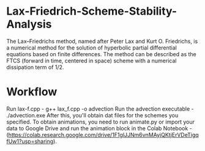 # Lax-Friedrich-Scheme-Stability-Analysis
The Lax–Friedrichs method, named after Peter Lax and Kurt O. Friedrichs, is a numerical method for the solution of hyperbolic partial differential equations based on finite differences. The method can be described as the FTCS (forward in time, centered in space) scheme with a numerical dissipation term of 1/2.

# Workflow
Run lax-f.cpp - g++ lax_f.cpp -o advection
Run the advection executable - ./advection.exe
After this, you'll obtain dat files for the schemes you specified.
To obtain animations, you need to run animate.py or import your data to Google Drive and run the animation block in the Colab Notebook - (https://colab.research.google.com/drive/1F1glJJNm6vnMAyjQKtjErVDeTigqfUw1?usp=sharing).
